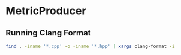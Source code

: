 # MetricProducer

## Running Clang Format

```bash
find . -iname '*.cpp' -o -iname '*.hpp' | xargs clang-format -i
```
